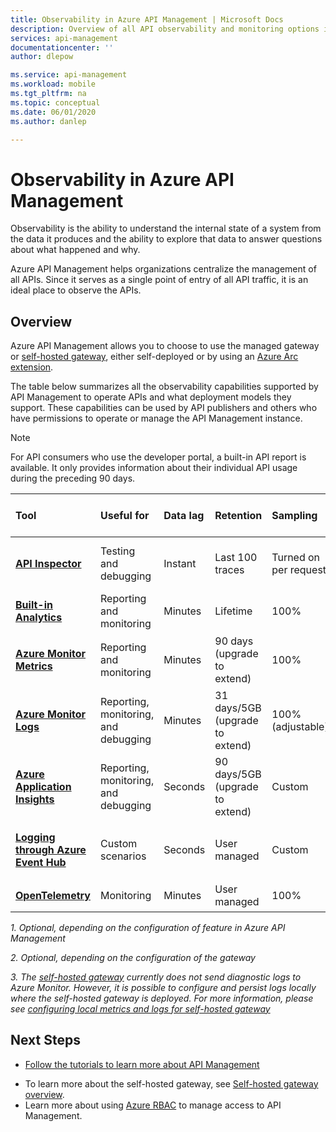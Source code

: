 ```yaml
---
title: Observability in Azure API Management | Microsoft Docs
description: Overview of all API observability and monitoring options in Azure API Management.
services: api-management
documentationcenter: ''
author: dlepow

ms.service: api-management
ms.workload: mobile
ms.tgt_pltfrm: na
ms.topic: conceptual
ms.date: 06/01/2020
ms.author: danlep

---
```


# Observability in Azure API Management

Observability is the ability to understand the internal state of a system from the data it produces and the ability to explore that data to answer questions about what happened and why. 

Azure API Management helps organizations centralize the management of all APIs. Since it serves as a single point of entry of all API traffic, it is an ideal place to observe the APIs.

## Overview

Azure API Management allows you to choose to use the managed gateway or [self-hosted gateway](self-hosted-gateway-overview.md), either self-deployed or by using an [Azure Arc extension](how-to-deploy-self-hosted-gateway-azure-arc.md).

The table below summarizes all the observability capabilities supported by API Management to operate APIs and what deployment models they support. These capabilities can be used by API publishers and others who have permissions to operate or manage the API Management instance. 

> [!NOTE]
> For API consumers who use the developer portal, a built-in API report is available. It only provides information about their individual API usage during the preceding 90 days.
>  
| Tool        | Useful for    | Data lag | Retention | Sampling | Data kind | Supported Deployment Model(s) |
|:------------- |:-------------|:---- |:----|:---- |:--- |:---- |
| **[API Inspector](api-management-howto-api-inspector.md)** | Testing and debugging | Instant | Last 100 traces | Turned on per request | Request traces | Managed, Self-hosted, Azure Arc |
| **[Built-in Analytics](howto-use-analytics.md)** | Reporting and monitoring | Minutes | Lifetime | 100% | Reports and logs | Managed |
| **[Azure Monitor Metrics](api-management-howto-use-azure-monitor.md)** | Reporting and monitoring | Minutes | 90 days (upgrade to extend) | 100% | Metrics | Managed, Self-hosted<sup>2</sup>, Azure Arc |
| **[Azure Monitor Logs](api-management-howto-use-azure-monitor.md)** | Reporting, monitoring, and debugging | Minutes | 31 days/5GB (upgrade to extend) | 100% (adjustable) | Logs | Managed<sup>1</sup>, Self-hosted<sup>3</sup>, Azure Arc<sup>3</sup> |
| **[Azure Application Insights](api-management-howto-app-insights.md)** | Reporting, monitoring, and debugging | Seconds | 90 days/5GB (upgrade to extend) | Custom | Logs, metrics | Managed<sup>1</sup>, Self-hosted<sup>1</sup>, Azure Arc<sup>1</sup> |
| **[Logging through Azure Event Hub](api-management-howto-log-event-hubs.md)** | Custom scenarios | Seconds | User managed | Custom | Custom | Managed<sup>1</sup>, Self-hosted<sup>1</sup>, Azure Arc<sup>1</sup> |
| **[OpenTelemetry](how-to-deploy-self-hosted-gateway-kubernetes-opentelemetry.md#introduction-to-opentelemetry)** | Monitoring | Minutes | User managed | 100% | Metrics | Self-hosted<sup>2</sup> |

*1. Optional, depending on the configuration of feature in Azure API Management*

*2. Optional, depending on the configuration of the gateway*

*3. The [self-hosted gateway](self-hosted-gateway-overview.md) currently does not send diagnostic logs to Azure Monitor. However, it is possible to configure and persist logs locally where the self-hosted gateway is deployed. For more information, please see [configuring local metrics and logs for self-hosted gateway](how-to-configure-local-metrics-logs.md)*

## Next Steps

* [Follow the tutorials to learn more about API Management](import-and-publish.md)
- To learn more about the self-hosted gateway, see [Self-hosted gateway overview](self-hosted-gateway-overview.md).
- Learn more about using [Azure RBAC](api-management-role-based-access-control.md) to manage access to API Management.
